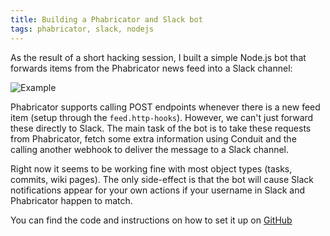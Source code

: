 ```yaml
---
title: Building a Phabricator and Slack bot
tags: phabricator, slack, nodejs
---
```


As the result of a short hacking session, I built a simple Node.js bot that forwards items from the Phabricator news feed into a Slack channel:

![Example](http://i.imgur.com/128Gkjw.png)

Phabricator supports calling POST endpoints whenever there is a new feed item (setup through the `feed.http-hooks`). However, we can't just forward these directly to Slack. The main task of the bot is to take these requests from Phabricator, fetch some extra information using Conduit and the calling another webhook to deliver the message to a Slack channel.

Right now it seems to be working fine with most object types (tasks, commits, wiki pages). The only side-effect is that the bot will cause Slack notifications appear for your own actions if your username in Slack and Phabricator happen to match.

You can find the code and instructions on how to set it up on [GitHub](https://github.com/etcinit/phabricator-slack-feed)
